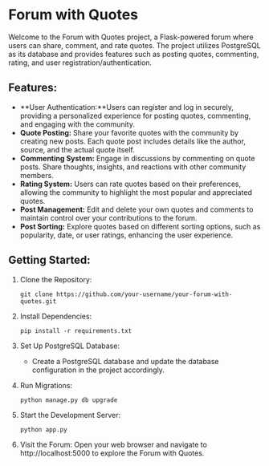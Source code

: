 # Forum with Quotes
Welcome to the Forum with Quotes project, a Flask-powered forum where users can share, comment, and rate quotes. The project utilizes PostgreSQL as its database and provides features such as posting quotes, commenting, rating, and user registration/authentication.

## Features:
* **User Authentication:**Users can register and log in securely, providing a personalized experience for posting quotes, commenting, and engaging with the community.
* **Quote Posting:** Share your favorite quotes with the community by creating new posts. Each quote post includes details like the author, source, and the actual quote itself.
* **Commenting System:** Engage in discussions by commenting on quote posts. Share thoughts, insights, and reactions with other community members.
* **Rating System:** Users can rate quotes based on their preferences, allowing the community to highlight the most popular and appreciated quotes.
* **Post Management:** Edit and delete your own quotes and comments to maintain control over your contributions to the forum.
* **Post Sorting:** Explore quotes based on different sorting options, such as popularity, date, or user ratings, enhancing the user experience.

## Getting Started:
1. Clone the Repository:
   ```
   git clone https://github.com/your-username/your-forum-with-quotes.git
   ```
2. Install Dependencies:
   ```
   pip install -r requirements.txt
   ```
3. Set Up PostgreSQL Database:
   * Create a PostgreSQL database and update the database configuration in the project accordingly.
     
4. Run Migrations:
   ```
   python manage.py db upgrade
   ```
5. Start the Development Server:
   ```
   python app.py
   ```
6. Visit the Forum:
   Open your web browser and navigate to http://localhost:5000 to explore the Forum with Quotes.



